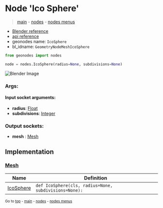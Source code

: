 # Node 'Ico Sphere'

> [main](../structure.md) - [nodes](nodes.md) - [nodes menus](nodes_menus.md)

- [Blender reference](https://docs.blender.org/manual/en/latest/modeling/geometry_nodes/mesh_primitives/icosphere.html)
- [api reference](https://docs.blender.org/api/current/bpy.types.GeometryNodeMeshIcoSphere.html)
- geonodes name: `IcoSphere`
- bl_idname: `GeometryNodeMeshIcoSphere`

```python
from geonodes import nodes

node = nodes.IcoSphere(radius=None, subdivisions=None)
```

![Blender Image](https://docs.blender.org/manual/en/latest/_images/node-types_GeometryNodeMeshIcoSphere.webp)

### Args:

#### Input socket arguments:

- **radius**: [Float](Float.md)
- **subdivisions**: [Integer](Integer.md)

### Output sockets:

- **mesh** : [Mesh](Mesh.md)

## Implementation

### [Mesh](Mesh.md)

| Name | Definition |
|------|------------|
 | [IcoSphere](Mesh.md#IcoSphere-classmethod) | `def IcoSphere(cls, radius=None, subdivisions=None):` |

<sub>Go to [top](#node-Ico-Sphere) - [main](../structure.md) - [nodes](nodes.md) - [nodes menus](nodes_menus.md)</sub>

